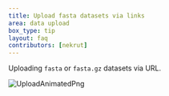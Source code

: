 ```yaml
---
title: Upload fasta datasets via links
area: data upload
box_type: tip
layout: faq
contributors: [nekrut]
---
```


Uploading `fasta` or `fasta.gz` datasets via URL.

![UploadAnimatedPng]({{site.baseurl}}/faqs/galaxy/images/upload_fasta_via_url.png)


